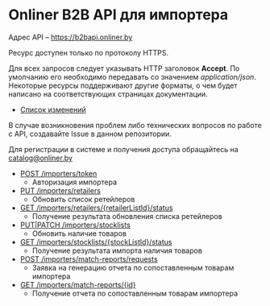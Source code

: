 # Onliner B2B API для импортера

Адрес API – https://b2bapi.onliner.by
  
Ресурс доступен только по протоколу HTTPS.

Для всех запросов следует указывать HTTP заголовок **Accept**. По умолчанию его необходимо передавать со значением *application/json*. Некоторые ресурсы поддерживают другие форматы, о чем будет написано на соответствующих страницах документации.

- [Список изменений](importer-changelog.md)

В случае возникновения проблем либо технических вопросов по работе с API, создавайте Issue в данном репозитории.

Для регистрации в системе и получения доступа обращайтесь на catalog@onliner.by

- [POST /importers/token](docs/importers/auth.md)
    - Авторизация импортера
- [PUT /importers/retailers](docs/importers/retailers.md)
    - Обновить список ретейлеров
- [GET /importers/retailers/{retailerListId}/status](docs/importers/retailers_status.md)
    - Получение результата обновления списка ретейлеров
- [PUT|PATCH /importers/stocklists](docs/importers/stocks.md)
    - Обновить наличие товаров
- [GET /importers/stocklists/{stockListId}/status](docs/importers/status.md)
    - Получение результата импорта наличия товаров
- [POST /importers/match-reports/requests](docs/importers/match_report_request.md)
    - Заявка на генерацию отчета по сопоставленным товарам импортера
- [GET /importers/match-reports/{id}](docs/importers/match_report_get.md)
    - Получение отчета по сопоставленным товарам импортера
